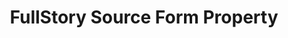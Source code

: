 ---
# -------------------------- #
#        CONTENT TYPE        #
# -------------------------- #

type: "connect"
content-type: "api-form"
form-type: "source"
key: "source-form-properties-fullstory-object"


# -------------------------- #
#        OBJECT INFO         #
# -------------------------- #

title: "FullStory Source Form Property"
api-type: "fullstory"
display-name: "FullStory"

source-type: "saas"
docs-name: "fullstory"

description: |
  **Note**: To use this integration, the user must have a FullStory account with the [FullStory Data Export Pack add-on](https://help.fullstory.com/technical-questions/data-export). This is a paid addition that allows users to export raw event data, and is required to use FullStory's Data Export REST API.


# -------------------------- #
#      OBJECT ATTRIBUTES     #
# -------------------------- #

object-attributes:
  - name: "api_key"
    type: "string"
    required: true
    description: |
      A FullStory API key, used to authenticate to FullStory's Data Export API.
    value: "<API_KEY>"
---